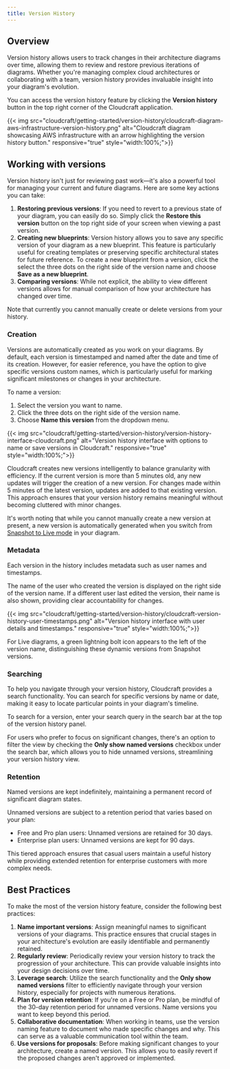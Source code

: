 ```yaml
---
title: Version History
---
```


## Overview

Version history allows users to track changes in their architecture diagrams over time, allowing them to review and restore previous iterations of diagrams. Whether you're managing complex cloud architectures or collaborating with a team, version history provides invaluable insight into your diagram's evolution.

You can access the version history feature by clicking the **Version history** button in the top right corner of the Cloudcraft application.

{{< img src="cloudcraft/getting-started/version-history/cloudcraft-diagram-aws-infrastructure-version-history.png" alt="Cloudcraft diagram showcasing AWS infrastructure with an arrow highlighting the version history button." responsive="true" style="width:100%;">}}

## Working with versions

Version history isn't just for reviewing past work—it's also a powerful tool for managing your current and future diagrams. Here are some key actions you can take:

1. **Restoring previous versions**: If you need to revert to a previous state of your diagram, you can easily do so. Simply click the **Restore this version** button on the top right side of your screen when viewing a past version.
2. **Creating new blueprints**: Version history allows you to save any specific version of your diagram as a new blueprint. This feature is particularly useful for creating templates or preserving specific architectural states for future reference. To create a new blueprint from a version, click the select the three dots on the right side of the version name and choose **Save as a new blueprint**.
3. **Comparing versions**: While not explicit, the ability to view different versions allows for manual comparison of how your architecture has changed over time.

Note that currently you cannot manually create or delete versions from your history.

### Creation

Versions are automatically created as you work on your diagrams. By default, each version is timestamped and named after the date and time of its creation. However, for easier reference, you have the option to give specific versions custom names, which is particularly useful for marking significant milestones or changes in your architecture.

To name a version:

1. Select the version you want to name.
2. Click the three dots on the right side of the version name.
3. Choose **Name this version** from the dropdown menu.

{{< img src="cloudcraft/getting-started/version-history/version-history-interface-cloudcraft.png" alt="Version history interface with options to name or save versions in Cloudcraft." responsive="true" style="width:100%;">}}

Cloudcraft creates new versions intelligently to balance granularity with efficiency. If the current version is more than 5 minutes old, any new updates will trigger the creation of a new version. For changes made within 5 minutes of the latest version, updates are added to that existing version. This approach ensures that your version history remains meaningful without becoming cluttered with minor changes.

It's worth noting that while you cannot manually create a new version at present, a new version is automatically generated when you switch from [Snapshot to Live mode][1] in your diagram.

### Metadata

Each version in the history includes metadata such as user names and timestamps.

The name of the user who created the version is displayed on the right side of the version name. If a different user last edited the version, their name is also shown, providing clear accountability for changes.

{{< img src="cloudcraft/getting-started/version-history/cloudcraft-version-history-user-timestamps.png" alt="Version history interface with user details and timestamps." responsive="true" style="width:100%;">}}

For Live diagrams, a green lightning bolt icon appears to the left of the version name, distinguishing these dynamic versions from Snapshot versions.

### Searching

To help you navigate through your version history, Cloudcraft provides a search functionality. You can search for specific versions by name or date, making it easy to locate particular points in your diagram's timeline.

To search for a version, enter your search query in the search bar at the top of the version history panel.

For users who prefer to focus on significant changes, there's an option to filter the view by checking the **Only show named versions** checkbox under the search bar, which allows you to hide unnamed versions, streamlining your version history view.

### Retention

Named versions are kept indefinitely, maintaining a permanent record of significant diagram states.

Unnamed versions are subject to a retention period that varies based on your plan:
- Free and Pro plan users: Unnamed versions are retained for 30 days.
- Enterprise plan users: Unnamed versions are kept for 90 days.

This tiered approach ensures that casual users maintain a useful history while providing extended retention for enterprise customers with more complex needs.

## Best Practices

To make the most of the version history feature, consider the following best practices:

1. **Name important versions**: Assign meaningful names to significant versions of your diagrams. This practice ensures that crucial stages in your architecture's evolution are easily identifiable and permanently retained.
2. **Regularly review**: Periodically review your version history to track the progression of your architecture. This can provide valuable insights into your design decisions over time.
3. **Leverage search**: Utilize the search functionality and the **Only show named versions** filter to efficiently navigate through your version history, especially for projects with numerous iterations.
4. **Plan for version retention**: If you're on a Free or Pro plan, be mindful of the 30-day retention period for unnamed versions. Name versions you want to keep beyond this period.
5. **Collaborative documentation**: When working in teams, use the version naming feature to document who made specific changes and why. This can serve as a valuable communication tool within the team.
6. **Use versions for proposals**: Before making significant changes to your architecture, create a named version. This allows you to easily revert if the proposed changes aren't approved or implemented.

[1]: /cloudcraft/getting-started/live-vs-snapshot-diagrams/
